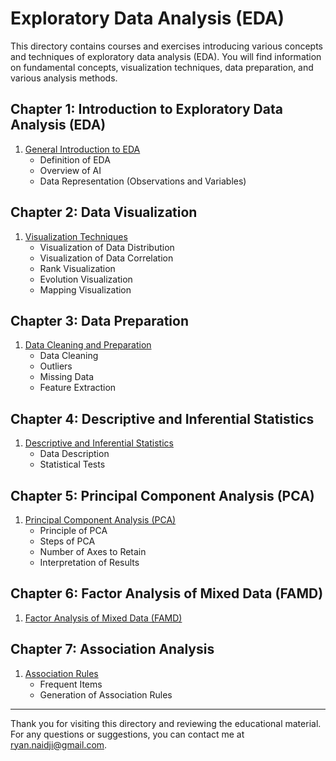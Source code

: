 # Exploratory Data Analysis (EDA)

This directory contains courses and exercises introducing various concepts and techniques of exploratory data analysis (EDA). You will find information on fundamental concepts, visualization techniques, data preparation, and various analysis methods.

## Chapter 1: Introduction to Exploratory Data Analysis (EDA)

1. [General Introduction to EDA](./Chapter1_Introduction/01_Introduction.md)
   - Definition of EDA
   - Overview of AI
   - Data Representation (Observations and Variables)

## Chapter 2: Data Visualization

1. [Visualization Techniques](./Chapter2_Data_Visualization/01_Visualization_Techniques.md)
   - Visualization of Data Distribution
   - Visualization of Data Correlation
   - Rank Visualization
   - Evolution Visualization
   - Mapping Visualization

## Chapter 3: Data Preparation

1. [Data Cleaning and Preparation](./Chapter3_Data_Preparation/01_Data_Cleaning_and_Preparation.md)
   - Data Cleaning
   - Outliers
   - Missing Data
   - Feature Extraction

## Chapter 4: Descriptive and Inferential Statistics

1. [Descriptive and Inferential Statistics](./Chapter4_Statistics/01_Descriptive_and_Inferential_Statistics.md)
   - Data Description
   - Statistical Tests

## Chapter 5: Principal Component Analysis (PCA)

1. [Principal Component Analysis (PCA)](./Chapter5_PCA/01_PCA.md)
   - Principle of PCA
   - Steps of PCA
   - Number of Axes to Retain
   - Interpretation of Results

## Chapter 6: Factor Analysis of Mixed Data (FAMD)

1. [Factor Analysis of Mixed Data (FAMD)](./Chapter6_FAMD/01_FAMD.md)

## Chapter 7: Association Analysis

1. [Association Rules](./Chapter7_Association_Rules/01_Association_Rules.md)
   - Frequent Items
   - Generation of Association Rules

---

Thank you for visiting this directory and reviewing the educational material. For any questions or suggestions, you can contact me at [ryan.naidji@gmail.com](mailto:ryan.naidji@gmail.com).
